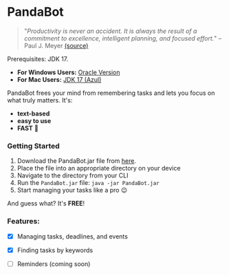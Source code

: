 # PandaBot

> "_Productivity is never an accident. It is always the result of a commitment to excellence, intelligent planning, and focused effort._" – Paul J. Meyer [(source)](https://dansilvestre.com/productivity-quotes/)

Prerequisites: JDK 17.
- **For Windows Users:** [Oracle Version](https://www.oracle.com/java/technologies/downloads/#java17)
- **For Mac Users:** [JDK 17 (Azul)](https://se-education.org/guides/tutorials/javaInstallationMac.html)

PandaBot frees your mind from remembering tasks and lets you focus on what truly matters. It's:

- **text-based**
- **easy to use**
- **FAST** 🚀

### Getting Started

1. Download the PandaBot.jar file from [here](https://github.com/adipanda2002/ip/releases).
2. Place the file into an appropriate directory on your device
3. Navigate to the directory from your CLI
4. Run the `PandaBot.jar` file: `java -jar PandaBot.jar`
5. Start managing your tasks like a pro 😉

And guess what? It's **FREE**!

### Features:

- [x] Managing tasks, deadlines, and events
- [x] Finding tasks by keywords
- [ ] Reminders (coming soon)

